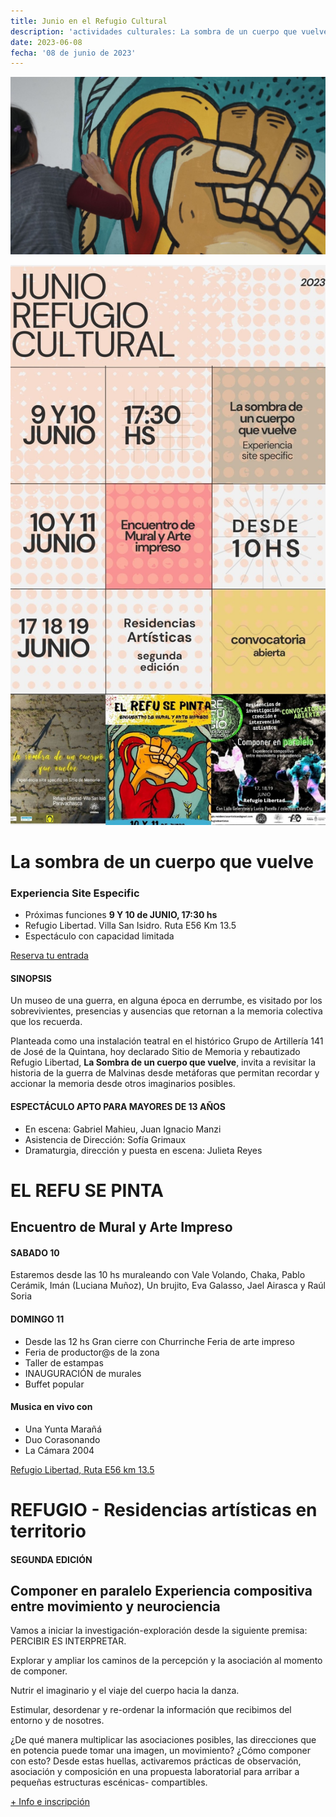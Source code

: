 ```yaml
---
title: Junio en el Refugio Cultural
description: 'actividades culturales: La sombra de un cuerpo que vuelve, El Refu se pinta y Residencias artísticas en territorio.'
date: 2023-06-08
fecha: '08 de junio de 2023'
---
```


![](/assets/images/2023-06-08-junio_cultural/_DSC6427.jpg)

![](/assets/images/2023-06-08-junio_cultural/GridStory.jpg)

# La sombra de un cuerpo que vuelve

### Experiencia Site Especific

- Próximas funciones **9 Y 10 de JUNIO, 17:30 hs**
- Refugio Libertad. Villa San Isidro. Ruta E56 Km 13.5
- Espectáculo con capacidad limitada

[Reserva tu entrada](https://forms.gle/RRcrbd38cgs5aQui6)

#### SINOPSIS

Un museo de una guerra, en alguna época en derrumbe, es visitado por los sobrevivientes, presencias y ausencias que retornan a la memoria colectiva que los recuerda.

Planteada como una instalación teatral en el histórico Grupo de Artillería 141 de José de la Quintana, hoy declarado Sitio de Memoria y rebautizado Refugio Libertad, **La Sombra de un cuerpo que vuelve**, invita a revisitar la historia de la guerra de Malvinas desde metáforas que permitan recordar y accionar la memoria desde otros imaginarios posibles.

#### ESPECTÁCULO APTO PARA MAYORES DE 13 AÑOS

- En escena: Gabriel Mahieu, Juan Ignacio Manzi
- Asistencia de Dirección: Sofía Grimaux
- Dramaturgia, dirección y puesta en escena: Julieta Reyes

# EL REFU SE PINTA

## Encuentro de Mural y Arte Impreso

#### SABADO 10

Estaremos desde las 10 hs muraleando con Vale Volando, Chaka, Pablo Cerámik, Imán (Luciana Muñoz), Un brujito, Eva Galasso, Jael Airasca y Raúl Soria

#### DOMINGO 11

- Desde las 12 hs Gran cierre con Churrinche Feria de arte impreso
- Feria de productor@s de la zona
- Taller de estampas
- INAUGURACIÓN de murales
- Buffet popular

#### Musica en vivo con

- Una Yunta Marañá
- Duo Corasonando
- La Cámara 2004

[Refugio Libertad, Ruta E56 km 13.5](https://goo.gl/maps/nsb2sx6i5bP9WprX8?coh=178571&entry=tt)

# REFUGIO - Residencias artísticas en territorio

#### SEGUNDA EDICIÓN

## Componer en paralelo Experiencia compositiva entre movimiento y neurociencia

Vamos a iniciar la investigación-exploración desde la siguiente premisa:  PERCIBIR ES INTERPRETAR.

Explorar y ampliar los caminos de la percepción y la asociación al momento de componer.

Nutrir el imaginario y el viaje del cuerpo hacia la danza.

Estimular, desordenar y re-ordenar la información que recibimos del entorno y de nosotres.

¿De qué manera multiplicar las asociaciones posibles, las direcciones que en potencia puede tomar una imagen, un movimiento? ¿Cómo componer con esto? Desde estas huellas, activaremos prácticas de observación, asociación y composición en una propuesta laboratorial para arribar a pequeñas estructuras escénicas- compartibles.

[+ Info e inscripción](https://forms.gle/2qEm2psrVHWZdRJ77)
